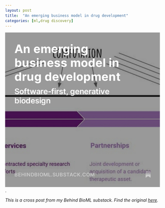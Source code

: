 ```yaml
---
layout: post
title:  "An emerging business model in drug development"
categories: [ml,drug discovery]
--- 
```


[![](../images/gen-biodesign/gen-biodesign.jpg)](https://open.substack.com/pub/behindbioml/p/an-emerging-business-model-in-drug?r=y8mlf&utm_campaign=post&utm_medium=web).

*This is a cross post from my Behind BioML substack. Find the original [here](https://open.substack.com/pub/behindbioml/p/an-emerging-business-model-in-drug?r=y8mlf&utm_campaign=post&utm_medium=web).*
